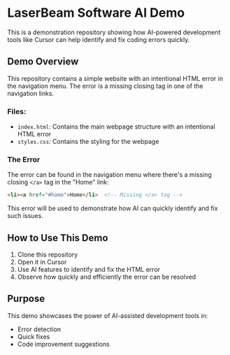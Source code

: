 # LaserBeam Software AI Demo

This is a demonstration repository showing how AI-powered development tools like Cursor can help identify and fix coding errors quickly.

## Demo Overview

This repository contains a simple website with an intentional HTML error in the navigation menu. The error is a missing closing tag in one of the navigation links.

### Files:
- `index.html`: Contains the main webpage structure with an intentional HTML error
- `styles.css`: Contains the styling for the webpage

### The Error
The error can be found in the navigation menu where there's a missing closing `</a>` tag in the "Home" link:

```html
<li><a href="#home">Home</li>  <!-- Missing </a> tag -->
```

This error will be used to demonstrate how AI can quickly identify and fix such issues.

## How to Use This Demo

1. Clone this repository
2. Open it in Cursor
3. Use AI features to identify and fix the HTML error
4. Observe how quickly and efficiently the error can be resolved

## Purpose

This demo showcases the power of AI-assisted development tools in:
- Error detection
- Quick fixes
- Code improvement suggestions 
